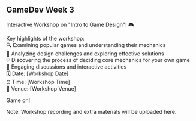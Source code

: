 ## GameDev Week 3
Interactive Workshop on "Intro to Game Design"! 🎮

Key highlights of the workshop:  
🔍 Examining popular games and understanding their mechanics  
🤔 Analyzing design challenges and exploring effective solutions  
💡 Discovering the process of deciding core mechanics for your own game  
🌟 Engaging discussions and interactive activities  
🗓️ Date: [Workshop Date]  
⏰ Time: [Workshop Time]  
🏢 Venue: [Workshop Venue]  

Game on!

Note: Workshop recording and extra materials will be uploaded here.
